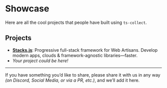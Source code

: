 # Showcase

Here are all the cool projects that people have built using `ts-collect`.

## Projects

- [**Stacks.js**](https://github.com/stacksjs/stacks.js): Progressive full-stack framework for Web Artisans. Develop modern apps, clouds & framework-agnostic libraries—faster.
- _Your project could be here!_

___

If you have something you’d like to share, please share it with us in any way _(on Discord, Social Media, or via a PR, etc.)_, and we’ll add it here.
